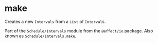 # make

Creates a new `Intervals` from a `List` of `Interval`s.

Part of the `Schedule/Intervals` module from the `@effect/io` package. Also known as `Schedule/Intervals.make`.
